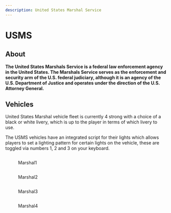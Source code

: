```yaml
---
description: United States Marshal Service
---
```


# USMS

## About

**The United States Marshals Service is a federal law enforcement agency in the United States. The Marshals Service serves as the enforcement and security arm of the U.S. federal judiciary, although it is an agency of the U.S. Department of Justice and operates under the direction of the U.S. Attorney General.**

## Vehicles

United States Marshal vehicle fleet is currently 4 strong with a choice of a black or white livery, which is up to the player in terms of which livery to use.

The USMS vehicles have an integrated script for their lights which allows players to set a lighting pattern for certain lights on the vehicle, these are toggled via numbers 1, 2 and 3 on your keyboard.

<div>

<figure><img src="../../../../../.gitbook/assets/marshal1.PNG" alt=""><figcaption><p>Marshal1</p></figcaption></figure>

 

<figure><img src="../../../../../.gitbook/assets/marshal2.PNG" alt=""><figcaption><p>Marshal2</p></figcaption></figure>

 

<figure><img src="../../../../../.gitbook/assets/marshal3.PNG" alt=""><figcaption><p>Marshal3</p></figcaption></figure>

 

<figure><img src="../../../../../.gitbook/assets/marshal4.PNG" alt=""><figcaption><p>Marshal4</p></figcaption></figure>

</div>
